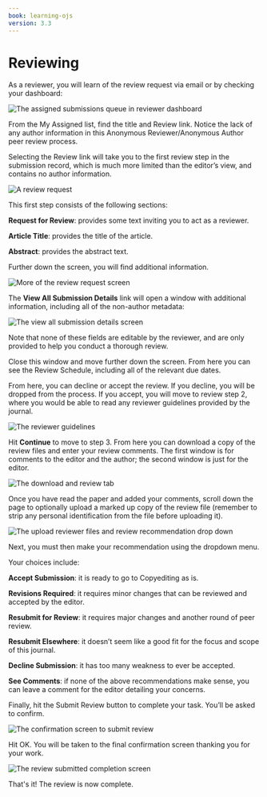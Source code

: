 ```yaml
---
book: learning-ojs
version: 3.3
---
```


# Reviewing

As a reviewer, you will learn of the review request via email or by checking your dashboard:

![The assigned submissions queue in reviewer dashboard](./assets/learning-ojs-3-rev-dashboard.png)

From the My Assigned list, find the title and Review link. Notice the lack of any author information in this Anonymous Reviewer/Anonymous Author peer review process.

Selecting the Review link will take you to the first review step in the submission record, which is much more limited than the editor’s view, and contains no author information.

![A review request](./assets/learning-ojs-3-rev-step1.png)

This first step consists of the following sections:

**Request for Review**: provides some text inviting you to act as a reviewer.

**Article Title**: provides the title of the article.

**Abstract**: provides the abstract text.

Further down the screen, you will find additional information.

![More of the review request screen](./assets/learning-ojs-3-rev-step1-3.png)

The **View All Submission Details** link will open a window with additional information, including all of the non-author metadata:

![The view all submission details screen](./assets/learning-ojs-3-rev-step1-2.png)

Note that none of these fields are editable by the reviewer, and are only provided to help you conduct a thorough review.

Close this window and move further down the screen. From here you can see the Review Schedule, including all of the relevant due dates.

From here, you can decline or accept the review. If you decline, you will be dropped from the process. If you accept, you will move to review step 2, where you would be able to read any reviewer guidelines provided by the journal.

![The reviewer guidelines](./assets/learning-ojs-3-rev-step2.png)

Hit **Continue** to move to step 3. From here you can download a copy of the review files and enter your review comments. The first window is for comments to the editor and the author; the second window is just for the editor.

![The download and review tab](./assets/learning-ojs-3-rev-step3.png)

Once you have read the paper and added your comments, scroll down the page to optionally upload a marked up copy of the review file (remember to strip any personal identification from the file before uploading it).

![The upload reviewer files and review recommendation drop down](./assets/learning-ojs-3-rev-step3-1.png)

Next, you must then make your recommendation using the dropdown menu.

Your choices include:

**Accept Submission**: it is ready to go to Copyediting as is.

**Revisions Required**: it requires minor changes that can be reviewed and accepted by the editor.

**Resubmit for Review**: it requires major changes and another round of peer review.

**Resubmit Elsewhere**: it doesn’t seem like a good fit for the focus and scope of this journal.

**Decline Submission**: it has too many weakness to ever be accepted.

**See Comments**: if none of the above recommendations make sense, you can leave a comment for the editor detailing your concerns.

Finally, hit the Submit Review button to complete your task. You’ll be asked to confirm.

![The confirmation screen to submit review](./assets/learning-ojs-3-rev-step3-2.png)

Hit OK. You will be taken to the final confirmation screen thanking you for your work.

![The review submitted completion screen](./assets/learning-ojs-3-rev-step4.png)

That's it! The review is now complete.
